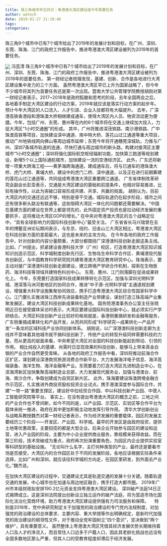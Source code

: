 ```yaml
---
title: 珠三角城市罕见共识：粤港澳大湾区建设成今年首要任务
author: wetech
date: 2019-01-27 21:10:48
tags: 
categories: 
---
```

珠三角9个城市中已有7个城市给出了2019年的发展计划和目标，在广州、深圳、东莞、珠海、江门的政府工作报告中，推进粤港澳大湾区建设被列为2019年的首要任务。
<!-- more -->
<img align="center" border="0" src="https://imgcdn.yicai.com/uppics/images/2019/01/5a1bffef7d123dc1dcefa5fd8b7d5e92.jpg" />
冯芸清
珠三角9个城市中已有7个城市给出了2019年的发展计划和目标，在广州、深圳、东莞、珠海、江门的政府工作报告中，推进粤港澳大湾区建设被列为2019年的首要任务。
第一财经记者梳理发现，基建、创新、合作是各地进行大湾区建设集中发力的三个方面。
虽然粤港澳大湾区早已上升为国家战略了，但今年不少城市将其列为首要任务还是第一次出现。暨南大学公共管理学院教授胡刚对第一财经记者表示，2017~2018年是政府酝酿和思考的阶段，去年全国两会之后，各地着手制定大湾区建设的行动方案，2019年就应该是落实行动方案的起步年。预计今年大湾区的人口流入、人才引进、企业入驻都将有大幅提升。
去年，广深港高铁香港段和港珠澳大桥相继建成通车，使得大湾区内人员、物资流动更为便捷。今年，包括广州、东莞、惠州等在内的6个城市将在交通上继续加大投入，力促大湾区“1小时交通圈”的形成。
其中，广州将推进深茂铁路、南沙港铁路、广中珠澳高铁等项目，加快建设深中通道、南中特大桥、莲花山过江通道等重大项目，推动广州地铁线网向佛山等周边城市延伸；东莞今年将开通穗莞深城轨，力推与广州、深圳7条城市轨道的连通，尽快打通与周边城市的断头路，构建对接湾区主要城市“1小时交通圈”；深圳将强化国际航空枢纽辐射功能，加快第三跑道等规划建设，新增5个以上国际通航城市，加快建设一流的空港经济区。
此外，广东还将新增一项重大跨海工程——黄茅海跨海通道。建成通车后，将与已通车的港珠澳大桥、虎门大桥、黄埔大桥，建设中的虎门二桥、深中通道，以及正在进行前期筹建的莲花山过江通道等，共同组成粤港澳大湾区重要跨江通道。
广东省体制改革研究会副会长彭澎表示，交通是大湾区建设的基础和前提条件，也相对容易推进，比较有操作性，以此为突破口容易形成共建、共享、共赢的局面。
胡刚认为，目前大湾区内的交通还远远不够，特别是骨干交通。城际轨道仍在起步阶段，城市之间还有很多断头路没有联通等，这些阻碍大湾区一体化的问题都还需要解决。“中国在基建方面的建设在世界上都是领先的，此外固定资产投资也是拉动经济发展的重要抓手，这将推动大湾区GDP的增长。”
在中央对粤港澳大湾区的五个战略定位中，“具有全球影响力的国际科技创新中心”最受关注。
广东省省长马兴瑞曾在去年的博鳌亚洲论坛期间表示，与东京、纽约、旧金山三大湾区相比，粤港澳大湾区在科技创新方面的差距最大，这也是未来的主攻方向。
在今年各地的政府工作报告中，针对创新的内容分量颇重，大部分都围绕广深港澳科技创新走廊这条主线。
比如，广州提出，抓紧建设香港科技大学（广州）校区，打造粵港澳大湾区知识城知识创造示范区、科学城制度创新先行区、生物岛生命科学合作区、黄埔港现代服务创新区，与中国教育科学研究院共建粵港澳大湾区教育研究中心。珠海表示，要主动对接广深港澳科技创新走廊建设，建立跨境产学研合作机制，探索在生物医药、海洋科技等领域共建特色科创中心。
东莞、惠州、江门则落脚在促进成果转化上。
今年，东莞要打造国家科技成果转移转化示范区。加强与深圳光明科学城、港深落马洲河套地区的协同合作，推进“中子源-光明科学城”主通道规划建设，增强重大科学设施集聚协同效应，携手打造粤港澳大湾区综合性国家科学中心。江门要扎实推进珠江西岸先进装备制造产业带建设，谋划打造江珠高端产业集聚发展区，建设大湾区科技创新成果转化基地。
国务院港澳事务办公室主任张晓明近日在接受媒体采访时表示，大湾区要建设国际科技创新中心，就必须实行产学研结合。大湾区科技创新产业比较好的格局就是，香港侧重搞研发和金融等服务，广东侧重搞成果转化和产品开发，从而共同形成“科学研究—成果转化—产品开发”一条龙的区域科技产业协同创新体系。
胡刚说，以广深港澳科技创新走廊为主线并不意味着其他城市就不搞科技创新了，传统产业的转型升级同样需要科技的力量，而从更高的层面来看，中央希望大湾区对全国的科技创新能起到带动、引领的作用。
相比纯投入的基建、尚需时日显现效果的科技创新，能够马上带来真金白银的产业合作自然更受青睐。
从各地的政府工作报告中看，深圳将推动前海合作区扩区，谋划建设深港商贸旅游消费合作新平台，大力发展海洋电子信息、海洋高端装备、海洋生物、海洋金融等产业。东莞要着力打造大湾区先进制造业中心，在滨海湾新区加快集聚高端制造业总部，大力发展现代服务业，加强与港澳台、前海、南沙合作，争取创建成为自贸区新片区。
此外，珠海要建设珠澳跨境金融合作示范区，扎实推进外商投资股权投资企业试点。携手港澳深度参与国际合作，共建“一带一路”重要支撑区，建设好中拉经贸合作园、中以科技创新产业园、中德人工智能研究院等平台。
事实上，在没有提出粤港澳大湾区的概念之前，三地之间的产业合作也不曾间断，如今不同的是，以产业园、示范区、实验区等合作平台为载体来统一推进，政府在其中更加积极主动地发挥引导作用。
清华大学创新创业与战略系教授魏杰对第一财经记者表示，作为经济发展的重要载体，园区的发展主要经历三个阶段——开发区、产业园、科学城。最早的开发区是由政府投资，提供土地等优惠政策，主要招揽的都是大型企业。后来企业开始参与园区的建设和运营，进入产业园的阶段，主要为中小企业提供商业服务，靠规模来获得收益。而在第三阶段，技术突破成为重点，政府再次扮演重要角色，为园区内企业提供实验室等科研型的基础设施。
“无论叫什么名字，主打何种类型的产业，最终还是要看市场是否接受，大湾区内的合作园区处于不同的发展阶段，各地应该根据实际条件来选择，比如广州和深圳，就应该往科学城的方向走，在园区里研发，到外面去产业化。”魏杰说。
 
 
在加快大湾区建设的过程中，交通建设尤其是轨道交通的发展十分关键。随着轨道交通的发展，中心城市也在加速与周边地区融合，携手打造大都市圈。
2019年广州市本级财政拟安排190.2亿元资金支持粤港澳大湾区建设。
深圳破产法庭14日正式揭牌成立。这是深圳法院提出创新设立独立运作的破产法庭，将为营造市场化国际化法治化营商环境，助力粤港澳大湾区建设提供强有力司法服务和保障。
　特别是2018年，党中央研究制定关于加强党的政治建设的专门党内法规制度，对加强党的政治建设的总体要求、主要内容、重大举措等作出明确规定，是新时代加强党的政治建设的纲领性文件，对于推动全党牢固树立“四个意识”，坚决做到“两个维护”，具有重要意义。
虽然整体上粤港澳大湾区凭借其经济发展优势长期维持着人口及人才的净流入，而且常住人口远多于户籍人口，因此其老龄化挑战也远没有全国多数地区那么严重，但其人口的受教育程度却滞后于经济发展。
